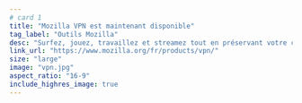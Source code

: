 ```yaml
---
# card 1
title: "Mozilla VPN est maintenant disponible"
tag_label: "Outils Mozilla"
desc: "Surfez, jouez, travaillez et streamez tout en préservant votre confidentialité sur Internet contre les fournisseurs Internet trop curieux et les pirates informatiques."
link_url: "https://www.mozilla.org/fr/products/vpn/"
size: "large"
image: "vpn.jpg"
aspect_ratio: "16-9"
include_highres_image: true
---
```

